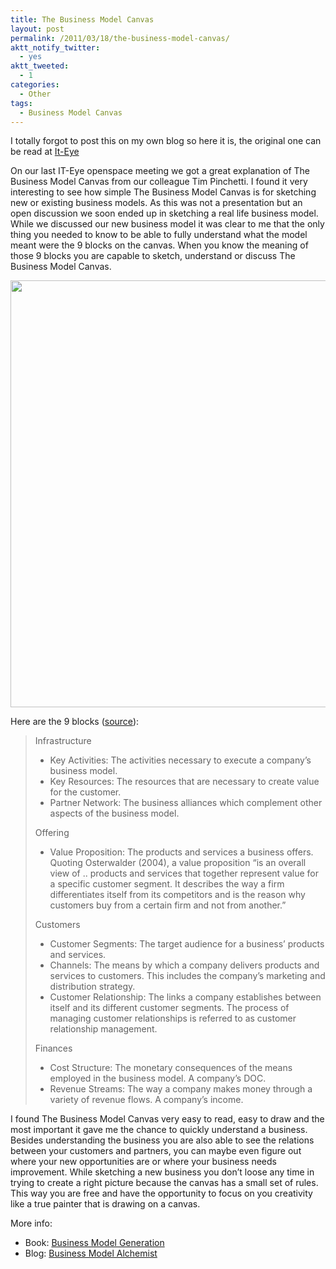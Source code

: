 ```yaml
---
title: The Business Model Canvas
layout: post
permalink: /2011/03/18/the-business-model-canvas/
aktt_notify_twitter:
  - yes
aktt_tweeted:
  - 1
categories:
  - Other
tags:
  - Business Model Canvas
---
```

I totally forgot to post this on my own blog so here it is, the original one can be read at [It-Eye][1]

On our last IT-Eye openspace meeting we got a great explanation of The Business Model Canvas from our colleague Tim Pinchetti. I found it very interesting to see how simple The Business Model Canvas is for sketching new or existing business models. As this was not a presentation but an open discussion we soon ended up in sketching a real life business model. While we discussed our new business model it was clear to me that the only thing you needed to know to be able to fully understand what the model meant were the 9 blocks on the canvas. When you know the meaning of those 9 blocks you are capable to sketch, understand or discuss The Business Model Canvas.<!--more-->

[<img class="aligncenter size-full wp-image-1061" title="Business_Model_Canvas_1024" src="http://files.coralic.nl/jpg/Business_Model_Canvas_1024.png" alt="" width="1024" height="683" />][2]

Here are the 9 blocks ([source][3]):

> Infrastructure
> 
>   * Key Activities: The activities necessary to execute a company’s business model.
>   * Key Resources: The resources that are necessary to create value for the customer.
>   * Partner Network: The business alliances which complement other aspects of the business model.
> 
> Offering
> 
>   * Value Proposition: The products and services a business offers. Quoting Osterwalder (2004), a value proposition “is an overall view of .. products and services that together represent value for a specific customer segment. It describes the way a firm differentiates itself from its competitors and is the reason why customers buy from a certain firm and not from another.”
> 
> Customers
> 
>   * Customer Segments: The target audience for a business’ products and services.
>   * Channels: The means by which a company delivers products and services to customers. This includes the company’s marketing and distribution strategy.
>   * Customer Relationship: The links a company establishes between itself and its different customer segments. The process of managing customer relationships is referred to as customer relationship management.
> 
> Finances
> 
>   * Cost Structure: The monetary consequences of the means employed in the business model. A company’s DOC.
>   * Revenue Streams: The way a company makes money through a variety of revenue flows. A company’s income.

I found The Business Model Canvas very easy to read, easy to draw and the most important it gave me the chance to quickly understand a business. Besides understanding the business you are also able to see the relations between your customers and partners, you can maybe even figure out where your new opportunities are or where your business needs improvement. While sketching a new business you don’t loose any time in trying to create a right picture because the canvas has a small set of rules. This way you are free and have the opportunity to focus on you creativity like a true painter that is drawing on a canvas.

More info:

  * Book: [Business Model Generation][4]
  * Blog: [Business Model Alchemist][5]

 [1]: http://www.it-eye.nl/2011/02/18/the-business-model-canvas/
 [2]: http://files.coralic.nl/jpg/Business_Model_Canvas_1024.png
 [3]: http://en.wikipedia.org/wiki/Business_Model_Canvas
 [4]: http://www.businessmodelgeneration.com/
 [5]: http://www.businessmodelalchemist.com/